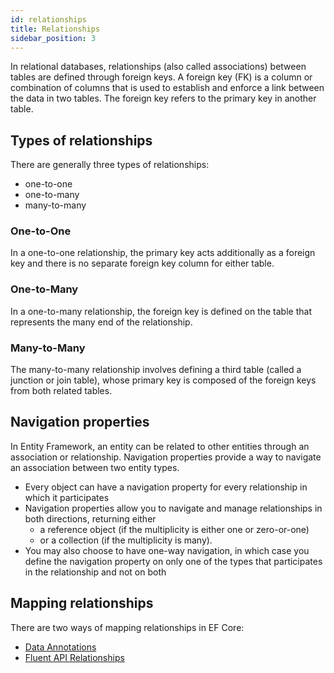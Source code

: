 ```yaml
---
id: relationships
title: Relationships
sidebar_position: 3
---
```


In relational databases, relationships (also called associations) between tables are defined through foreign keys. A foreign key (FK) is a column or combination of columns that is used to establish and enforce a link between the data in two tables. The foreign key refers to the primary key in another table.

## Types of relationships

There are generally three types of relationships:

- one-to-one
- one-to-many
- many-to-many

### One-to-One

In a one-to-one relationship, the primary key acts additionally as a foreign key and there is no separate foreign key column for either table.

### One-to-Many

In a one-to-many relationship, the foreign key is defined on the table that represents the many end of the relationship.

### Many-to-Many

The many-to-many relationship involves defining a third table (called a junction or join table), whose primary key is composed of the foreign keys from both related tables.

## Navigation properties

In Entity Framework, an entity can be related to other entities through an association or relationship. Navigation properties provide a way to navigate an association between two entity types.

- Every object can have a navigation property for every relationship in which it participates
- Navigation properties allow you to navigate and manage relationships in both directions, returning either
  - a reference object (if the multiplicity is either one or zero-or-one)
  - or a collection (if the multiplicity is many).
- You may also choose to have one-way navigation, in which case you define the navigation property on only one of the types that participates in the relationship and not on both

## Mapping relationships

There are two ways of mapping relationships in EF Core:

- [Data Annotations](https://learn.microsoft.com/en-us/ef/ef6/modeling/code-first/data-annotations)
- [Fluent API Relationships](https://learn.microsoft.com/en-us/ef/ef6/modeling/code-first/fluent/relationships)
